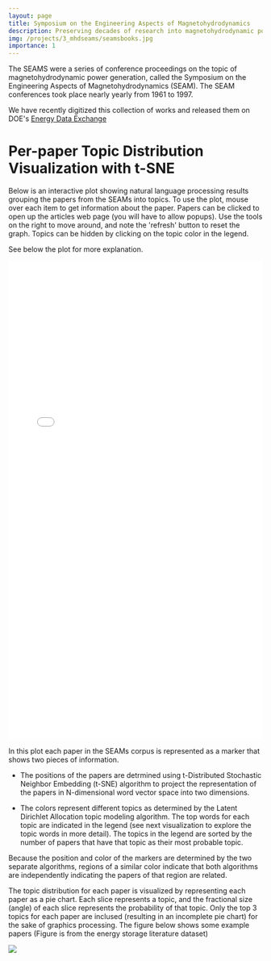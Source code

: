 ```yaml
---
layout: page
title: Symposium on the Engineering Aspects of Magnetohydrodynamics
description: Preserving decades of research into magnetohydrodynamic power generation
img: /projects/3_mhdseams/seamsbooks.jpg
importance: 1
---
```


The SEAMS were a series of conference proceedings on the topic of magnetohydrodynamic power generation, called the Symposium on the Engineering Aspects of Magnetohydrodynamics (SEAM). The SEAM conferences took place nearly yearly from 1961 to 1997. 

We have recently digitized this collection of works and released them on DOE's [Energy Data Exchange](https://edx.netl.doe.gov/group/symposia-on-the-engineering-aspects-of-magnetohydrodynamics)


# Per-paper Topic Distribution Visualization with t-SNE
Below is an interactive plot showing natural language processing results grouping the papers from the SEAMs into topics. To use the plot, mouse over each item to get information about the paper. Papers can be clicked to open up the articles web page (you will have to allow popups). Use the tools on the right to move around, and note the 'refresh' button to reset the graph. Topics can be hidden by clicking on the topic color in the legend.

See below the plot for more explanation. 

<div class="row" style="width:100%">
  <embed type="text/html" src="wedgeplot.html" style="width:100%" height=950> 
</div>



In this plot each paper in the SEAMs corpus is represented as a marker that shows two pieces of information.

*  The positions of the papers are detrmined using t-Distributed Stochastic Neighbor Embedding (t-SNE) algorithm to project the representation of the papers in N-dimensional word vector space into two dimensions.

* The colors represent different topics as determined by the Latent Dirichlet Allocation topic modeling algorithm. The top words for each topic are indicated in the legend (see next visualization to explore the topic words in more detail). The topics in the legend are sorted by the number of papers that have that topic as their most probable topic.


Because the position and color of the markers are determined by the two separate algorithms, regions of a similar color indicate that both algorithms are independently indicating the papers of that region are related. 


The topic distribution for each paper is visualized by representing each paper as a pie chart. Each slice represents a topic, and the fractional size (angle) of each slice represents the probability of that topic. Only the top 3 topics for each paper are inclused (resulting in an incomplete pie chart) for the sake of graphics processing. The figure below shows some example papers (Figure is from the energy storage literature dataset)


![](wedge_example.png)  








